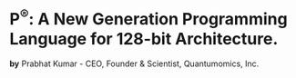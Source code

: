 # P<sup>®</sup>: A New Generation Programming Language for 128-bit Architecture.

<b>by</b> Prabhat Kumar - CEO, Founder & Scientist, Quantumomics, Inc.
